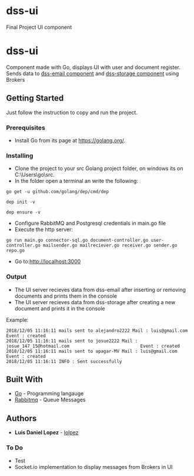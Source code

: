 # dss-ui
Final Project UI component


# dss-ui
Component made with Go, displays UI with user and document register. Sends data to [dss-email component](https://github.com/Kuma-gg/dss-email) and [dss-storage component](https://github.com/Kuma-gg/dss-storage) using Brokers

## Getting Started

Just follow the instruction to copy and run the project.

### Prerequisites

* Install Go from its page at https://golang.org/.

### Installing

* Clone the project to your src Golang project folder, on windows its on C:\Users\go\src. 
* In the folder open a terminal an write the following:
```
go get -u github.com/golang/dep/cmd/dep
```
```
dep init -v
```
```
dep ensure -v 
```
* Configure RabbitMQ and Postgresql credentials in main.go file
* Execute the http server:
```
go run main.go connector-sql.go document-controller.go user-controller.go mailsender.go mailreciever.go receiver.go sender.go repo.go
```
* Go to:[http://localhost:3000](http://localhost:3000)

### Output

* The UI server recieves data from dss-email after inserting or removing documents and prints them in the console
* The UI server recieves data from dss-storage after creating a new document and prints it in the console

Example:

```
2018/12/05 11:16:11 mails sent to alejandro2222 Mail : luis@gmail.com                                 Event : created
2018/12/05 11:16:11 mails sent to josue2222 Mail : josue_147_15@hotmail.com                           Event : created
2018/12/05 11:16:11 mails sent to apagar-MV Mail : luis@gmail.com                                     Event : created
2018/12/05 11:16:11 INFO : Sent successfully
```

## Built With

* [Go](https://golang.org/) - Programming langauge
* [Rabbitmq](https://www.rabbitmq.com/) - Queue Messages

## Authors

* **Luis Daniel Lopez** - [lolpez](https://github.com/lolpez)

### To Do
* Test
* Socket.io implementation to display messages from Brokers in UI
